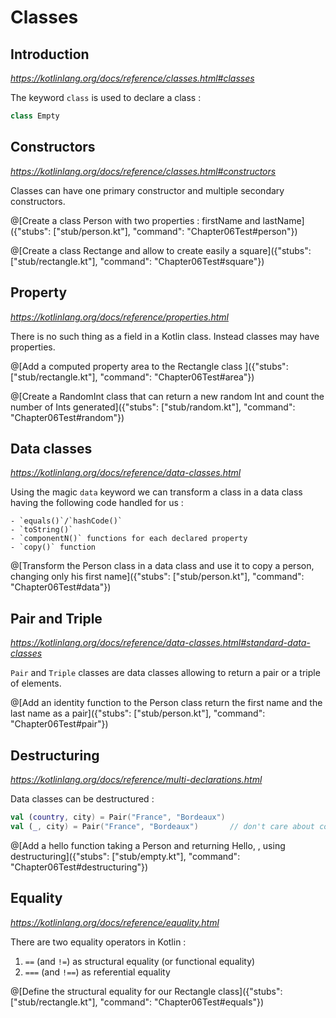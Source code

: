 # Classes

## Introduction

*https://kotlinlang.org/docs/reference/classes.html#classes*

The keyword `class` is used to declare a class :

```kotlin
class Empty
```

## Constructors

*https://kotlinlang.org/docs/reference/classes.html#constructors*

Classes can have one primary constructor and multiple secondary constructors.

@[Create a class Person with two properties : firstName and lastName]({"stubs": ["stub/person.kt"], "command": "Chapter06Test#person"})

@[Create a class Rectange and allow to create easily a square]({"stubs": ["stub/rectangle.kt"], "command": "Chapter06Test#square"})

## Property

*https://kotlinlang.org/docs/reference/properties.html*

There is no such thing as a field in a Kotlin class. Instead classes may have properties.

@[Add a computed property area to the Rectangle class ]({"stubs": ["stub/rectangle.kt"], "command": "Chapter06Test#area"})

@[Create a RandomInt class that can return a new random Int and count the number of Ints generated]({"stubs": ["stub/random.kt"], "command": "Chapter06Test#random"})

## Data classes

*https://kotlinlang.org/docs/reference/data-classes.html*

Using the magic `data` keyword we can transform a class in a data class having the following code handled for us :

    - `equals()`/`hashCode()`
    - `toString()`
    - `componentN()` functions for each declared property
    - `copy()` function

@[Transform the Person class in a data class and use it to copy a person, changing only his first name]({"stubs": ["stub/person.kt"], "command": "Chapter06Test#data"})

## Pair and Triple

*https://kotlinlang.org/docs/reference/data-classes.html#standard-data-classes*

`Pair` and `Triple` classes are data classes allowing to return a pair or a triple of elements.

@[Add an identity function to the Person class return the first name and the last name as a pair]({"stubs": ["stub/person.kt"], "command": "Chapter06Test#pair"})

## Destructuring

*https://kotlinlang.org/docs/reference/multi-declarations.html*

Data classes can be destructured :

```kotlin
val (country, city) = Pair("France", "Bordeaux")
val (_, city) = Pair("France", "Bordeaux")       // don't care about country
```

@[Add a hello function taking a Person and returning Hello, <firstName> <lastName>, using destructuring]({"stubs": ["stub/empty.kt"], "command": "Chapter06Test#destructuring"})

## Equality

*https://kotlinlang.org/docs/reference/equality.html*

There are two equality operators in Kotlin :

  1. `==` (and `!=`) as structural equality (or functional equality)
  2. `===` (and `!==`) as referential equality

@[Define the structural equality for our Rectangle class]({"stubs": ["stub/rectangle.kt"], "command": "Chapter06Test#equals"})
